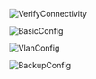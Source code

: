 ![VerifyConnectivity](https://github.com/user-attachments/assets/9236fdc7-0e9d-43c0-949b-7e3b6fbafca5)



![BasicConfig](https://github.com/user-attachments/assets/30e13a73-3c1b-4aaa-a6de-71a39d31f01e)




![VlanConfig](https://github.com/user-attachments/assets/c63627f8-b0e0-44a6-81f7-6eb9d971ba3d)




![BackupConfig](https://github.com/user-attachments/assets/a2f0e1eb-6475-4c88-8085-51fe570d0459)
